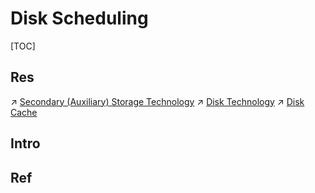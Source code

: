 # Disk Scheduling

[TOC]



## Res
↗ [Secondary (Auxiliary) Storage Technology](../../../../Computer%20Organization%20&%20Architecture/🧝🏻‍♀️%20von%20Neumann%20Based%20Microarchitecture/IO%20System/Secondary%20(Auxiliary)%20Storage%20Technology/Secondary%20(Auxiliary)%20Storage%20Technology.md)
↗ [Disk Technology](../../../../Computer%20Organization%20&%20Architecture/🧝🏻‍♀️%20von%20Neumann%20Based%20Microarchitecture/IO%20System/Secondary%20(Auxiliary)%20Storage%20Technology/Disk%20Technology.md)
↗ [Disk Cache](../../../../Computer%20Organization%20&%20Architecture/🧝🏻‍♀️%20von%20Neumann%20Based%20Microarchitecture/Memory/Auxiliary%20Memory/Disk%20Cache.md)



## Intro


## Ref

